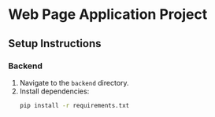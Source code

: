 # Web Page Application Project

## Setup Instructions

### Backend
1. Navigate to the `backend` directory.
2. Install dependencies:
   ```bash
   pip install -r requirements.txt
